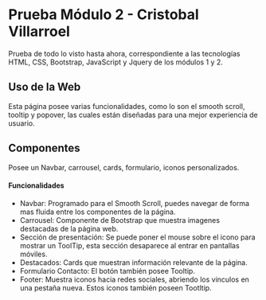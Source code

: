 # Prueba Módulo 2 - Cristobal Villarroel

Prueba de todo lo visto hasta ahora, correspondiente a las tecnologías HTML, CSS, Bootstrap, JavaScript y Jquery de los módulos 1 y 2.

## Uso de la Web

Esta página posee varias funcionalidades, como lo son el smooth scroll, tooltip y popover, las cuales están diseñadas para
una mejor experiencia de usuario.

## Componentes

Posee un Navbar, carrousel, cards, formulario, iconos personalizados.

#### Funcionalidades

- Navbar: Programado para el Smooth Scroll, puedes navegar de forma mas fluida entre los componentes de la página.
- Carrousel: Componente de Bootstrap que muestra imagenes destacadas de la página web.
- Sección de presentación: Se puede poner el mouse sobre el icono para mostrar un ToolTip, esta sección desaparece al entrar en pantallas móviles.
- Destacados: Cards que muestran información relevante de la página.
- Formulario Contacto: El botón también posee Tooltip.
- Footer: Muestra iconos hacia redes sociales, abriendo los vinculos en una pestaña nueva. Estos iconos también poseen Tootltip.
